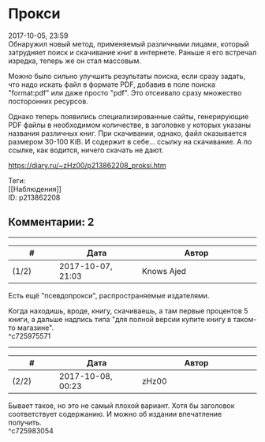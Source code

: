 Прокси
======

  
2017-10-05, 23:59  
 Обнаружил новый метод, применяемый различными лицами, который затрудняет поиск и скачивание книг в интернете. Раньше я его встречал изредка, теперь же он стал массовым.   
   
 Можно было сильно улучшить результаты поиска, если сразу задать, что надо искать файл в формате PDF, добавив в поле поиска "format:pdf" или даже просто "pdf". Это отсеивало сразу множество посторонних ресурсов.   
   
 Однако теперь появились специализированные сайты, генерирующие PDF файлы в необходимом количестве, в заголовке у которых указаны названия различных книг. При скачивании, однако, файл оказывается размером 30-100 KiB. И содержит в себе... ссылку на скачивание. А по ссылке, как водится, ничего скачать не дают.   
  
<https://diary.ru/~zHz00/p213862208_proksi.htm>  
  
Теги:  
[[Наблюдения]]  
ID: p213862208  


Комментарии: 2
--------------

  


---



|         #         |              Дата              |                     Автор                     |           ID           |
| --- | --- | --- | --- |
| (1/2) | 2017-10-07, 21:03 | Knows Ajed | c725975571 |

  
 Есть ещё "псевдопрокси", распространяемые издателями.   
   
 Когда находишь, вроде, книгу, скачиваешь, а там первые процентов 5 книги, а дальше надпись типа "для полной версии купите книгу в таком-то магазине".   
 ^c725975571

---



|         #         |              Дата              |                     Автор                     |           ID           |
| --- | --- | --- | --- |
| (2/2) | 2017-10-08, 00:23 | zHz00 | c725983054 |

  
 Бывает такое, но это не самый плохой вариант. Хотя бы заголовок соответствует содержанию. И можно об издании впечатление получить.   
 ^c725983054